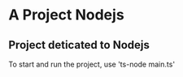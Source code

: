 # A Project Nodejs
## Project deticated to Nodejs 

To start and run the project, use  'ts-node main.ts'